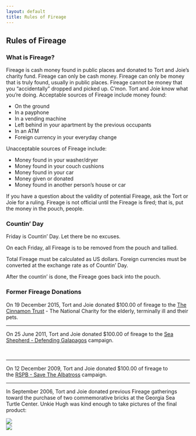 ```yaml
---
layout: default
title: Rules of Fireage
---
```

<div>
  <h2>Rules of Fireage</h2>
  <h3>What is Fireage?</h3>
  <p>Fireage is cash money found in public places and donated to Tort and Joie’s charity fund. Fireage can only be cash money. Fireage can only be money that is truly found, usually in public places. Fireage cannot be money that you “accidentally” dropped and picked up. C’mon. Tort and Joie know what you’re doing. Acceptable sources of Fireage include money found:</p>
  <ul>
    <li>On the ground</li>
    <li>In a payphone</li>
    <li>In a vending machine</li>
    <li>Left behind in your apartment by the previous occupants</li>
    <li>In an ATM</li>
    <li>Foreign currency in your everyday change</li>
  </ul>
  <p>Unacceptable sources of Fireage include:</p>
  <ul>
    <li>Money found in your washer/dryer</li>
    <li>Money found in your couch cushions</li>
    <li>Money found in your car</li>
    <li>Money given or donated</li>
    <li>Money found in another person’s house or car</li>
  </ul>
  <p>If you have a question about the validity of potential Fireage, ask the Tort or Joie for a ruling. Fireage is not official until the Fireage is fired; that is, put the money in the pouch, people.</p>
  <h3>Countin’ Day</h3>
  <p>Friday is Countin’ Day. Let there be no excuses.</p>
  <p>On each Friday, all Fireage is to be removed from the pouch and tallied.</p>
  <p>Total Fireage must be calculated as US dollars. Foreign currencies must be converted at the exchange rate as of Countin’ Day.</p>
  <p>After the countin’ is done, the Fireage goes back into the pouch.</p>
  <h3>Former Fireage Donations</h3>
  <p>On 19 December 2015, Tort and Joie donated $100.00 of fireage to the <a href="http://www.cinnamon.org.uk/">The Cinnamon Trust</a> - The National Charity for the elderly, terminally ill and their pets.</p>
  <hr />
  <p>On 25 June 2011, Tort and Joie donated $100.00 of fireage to the <a href="http://www.seashepherd.org/galapagos/">Sea Shepherd - Defending Galapagos</a> campaign.</p> 
  <hr />
  <p>On 12 December 2009, Tort and Joie donated $100.00 of fireage to the <a href="http://www.rspb.org.uk/supporting/campaigns/albatross/">RSPB - Save The Albatross</a> campaign.</p>
  <hr />
  <p>In September 2006, Tort and Joie donated previous Fireage gatherings toward the purchase of two commemorative bricks at the Georgia Sea Turtle Center. Unkie Hugh was kind enough to take pictures of the final product:</p>
  <img src="{{ site.url }}{{ site.baseurl }}/assets/images/tort_and_joie_brick_1.jpg" /><br />
  <img src="{{ site.url }}{{ site.baseurl }}/assets/images/tort_and_joie_brick_2.jpg" /><br />
</div>
